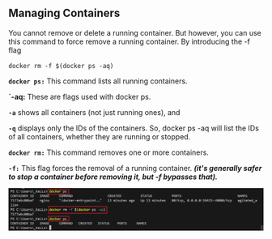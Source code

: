 ## Managing Containers

You cannot remove or delete a running container. But however, you can use this command to force remove a running container. By introducing the -f flag

```
docker rm -f $(docker ps -aq)
```
**`docker ps:`** This command lists all running containers.

**`-aq:** These are flags used with docker ps.

**`-a`** shows all containers (not just running ones), and 

**`-q`** displays only the IDs of the containers.
So, docker ps -aq will list the IDs of all containers, whether they are running or stopped.

**`docker rm:`** This command removes one or more containers.

**`-f:`** This flag forces the removal of a running container. ***(it's generally safer to stop a container before removing it, but -f bypasses that).***

![image](./screenshots/containerforcedshutdown.png)